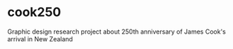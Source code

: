 # cook250
Graphic design research project about 250th anniversary of James Cook's arrival in New Zealand

